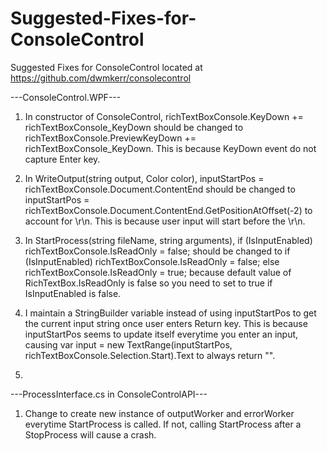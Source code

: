 # Suggested-Fixes-for-ConsoleControl
Suggested Fixes for ConsoleControl located at https://github.com/dwmkerr/consolecontrol

---ConsoleControl.WPF---
1. In constructor of ConsoleControl, richTextBoxConsole.KeyDown += richTextBoxConsole_KeyDown should be changed to richTextBoxConsole.PreviewKeyDown += richTextBoxConsole_KeyDown. This is because KeyDown event do not capture Enter key.

2. In WriteOutput(string output, Color color), inputStartPos = richTextBoxConsole.Document.ContentEnd should be changed to inputStartPos = richTextBoxConsole.Document.ContentEnd.GetPositionAtOffset(-2) to account for \r\n. This is because user input will start before the \r\n.

3. In StartProcess(string fileName, string arguments), 
    if (IsInputEnabled)
      richTextBoxConsole.IsReadOnly = false; 
  should be changed to 
    if (IsInputEnabled)
      richTextBoxConsole.IsReadOnly = false;
    else
      richTextBoxConsole.IsReadOnly = true;
  because default value of RichTextBox.IsReadOnly is false so you need to set to true if IsInputEnabled is false.

4. I maintain a StringBuilder variable instead of using inputStartPos to get the current input string once user enters Return key. This is because inputStartPos seems to update itself everytime you enter an input, causing var input = new TextRange(inputStartPos, richTextBoxConsole.Selection.Start).Text to always return "".
5. 

---ProcessInterface.cs in ConsoleControlAPI---
1. Change to create new instance of outputWorker and errorWorker everytime StartProcess is called. If not, calling StartProcess after a StopProcess will cause a crash.
